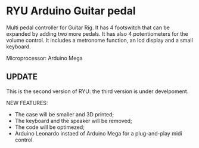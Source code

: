 # RYU Arduino Guitar pedal
Multi pedal controller for Guitar Rig. It has 4 footswitch that can be expanded by adding two more pedals. It has also 4 potentiometers for the volume control. It includes a metronome function, an lcd display and a small keyboard.

Microprocessor: Arduino Mega

## UPDATE

This is the second version of RYU: the third version is under develpoment.

NEW FEATURES:
  - The case will be smaller and 3D printed;
  - The keyboard and the speaker will be removed;
  - The code will be optimezed;
  - Arduino Leonardo instaed of Arduino Mega for a plug-and-play midi control.

